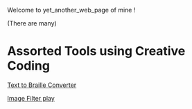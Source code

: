 Welcome to yet_another_web_page of mine !

(There are many)

# Assorted Tools using Creative Coding

[Text to Braille Converter](./TextToBraille/index.html)

[Image Filter play](./ImageFilter/ImageFilterPage/index.html)

